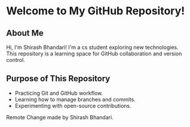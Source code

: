 # Welcome to My GitHub Repository!

## About Me
Hi, I'm Shirash Bhandari! I'm a cs student exploring new technologies.  
This repository is a learning space for GitHub collaboration and version control.

## Purpose of This Repository
- Practicing Git and GitHub workflow.
- Learning how to manage branches and commits.
- Experimenting with open-source contributions.



Remote Change made by Shirash Bhandari.
